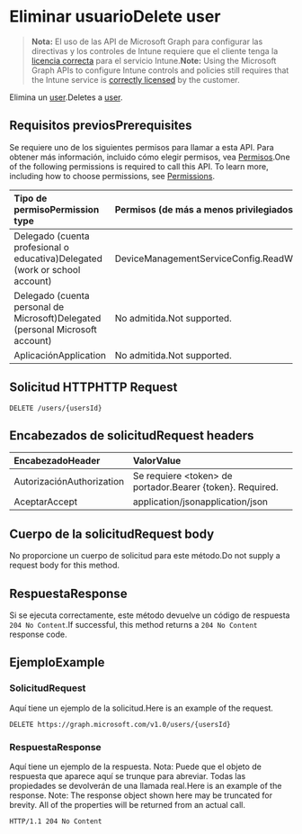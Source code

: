 # <a name="delete-user"></a><span data-ttu-id="680be-101">Eliminar usuario</span><span class="sxs-lookup"><span data-stu-id="680be-101">Delete user</span></span>

> <span data-ttu-id="680be-102">**Nota:** El uso de las API de Microsoft Graph para configurar las directivas y los controles de Intune requiere que el cliente tenga la [licencia correcta](https://go.microsoft.com/fwlink/?linkid=839381) para el servicio Intune.</span><span class="sxs-lookup"><span data-stu-id="680be-102">**Note:** Using the Microsoft Graph APIs to configure Intune controls and policies still requires that the Intune service is [correctly licensed](https://go.microsoft.com/fwlink/?linkid=839381) by the customer.</span></span>

<span data-ttu-id="680be-103">Elimina un [user](../resources/intune_onboarding_user.md).</span><span class="sxs-lookup"><span data-stu-id="680be-103">Deletes a [user](../resources/intune_onboarding_user.md).</span></span>
## <a name="prerequisites"></a><span data-ttu-id="680be-104">Requisitos previos</span><span class="sxs-lookup"><span data-stu-id="680be-104">Prerequisites</span></span>
<span data-ttu-id="680be-p101">Se requiere uno de los siguientes permisos para llamar a esta API. Para obtener más información, incluido cómo elegir permisos, vea [Permisos](../../../concepts/permissions_reference.md).</span><span class="sxs-lookup"><span data-stu-id="680be-p101">One of the following permissions is required to call this API. To learn more, including how to choose permissions, see [Permissions](../../../concepts/permissions_reference.md).</span></span>

|<span data-ttu-id="680be-107">Tipo de permiso</span><span class="sxs-lookup"><span data-stu-id="680be-107">Permission type</span></span>|<span data-ttu-id="680be-108">Permisos (de más a menos privilegiados)</span><span class="sxs-lookup"><span data-stu-id="680be-108">Permissions (from least to most privileged)</span></span>|
|:---|:---|
|<span data-ttu-id="680be-109">Delegado (cuenta profesional o educativa)</span><span class="sxs-lookup"><span data-stu-id="680be-109">Delegated (work or school account)</span></span>|<span data-ttu-id="680be-110">DeviceManagementServiceConfig.ReadWrite.All</span><span class="sxs-lookup"><span data-stu-id="680be-110">DeviceManagementServiceConfig.ReadWrite.All</span></span>|
|<span data-ttu-id="680be-111">Delegado (cuenta personal de Microsoft)</span><span class="sxs-lookup"><span data-stu-id="680be-111">Delegated (personal Microsoft account)</span></span>|<span data-ttu-id="680be-112">No admitida.</span><span class="sxs-lookup"><span data-stu-id="680be-112">Not supported.</span></span>|
|<span data-ttu-id="680be-113">Aplicación</span><span class="sxs-lookup"><span data-stu-id="680be-113">Application</span></span>|<span data-ttu-id="680be-114">No admitida.</span><span class="sxs-lookup"><span data-stu-id="680be-114">Not supported.</span></span>|

## <a name="http-request"></a><span data-ttu-id="680be-115">Solicitud HTTP</span><span class="sxs-lookup"><span data-stu-id="680be-115">HTTP Request</span></span>
<!-- {
  "blockType": "ignored"
}
-->
``` http
DELETE /users/{usersId}
```

## <a name="request-headers"></a><span data-ttu-id="680be-116">Encabezados de solicitud</span><span class="sxs-lookup"><span data-stu-id="680be-116">Request headers</span></span>
|<span data-ttu-id="680be-117">Encabezado</span><span class="sxs-lookup"><span data-stu-id="680be-117">Header</span></span>|<span data-ttu-id="680be-118">Valor</span><span class="sxs-lookup"><span data-stu-id="680be-118">Value</span></span>|
|:---|:---|
|<span data-ttu-id="680be-119">Autorización</span><span class="sxs-lookup"><span data-stu-id="680be-119">Authorization</span></span>|<span data-ttu-id="680be-120">Se requiere &lt;token&gt; de portador.</span><span class="sxs-lookup"><span data-stu-id="680be-120">Bearer {token}. Required.</span></span>|
|<span data-ttu-id="680be-121">Aceptar</span><span class="sxs-lookup"><span data-stu-id="680be-121">Accept</span></span>|<span data-ttu-id="680be-122">application/json</span><span class="sxs-lookup"><span data-stu-id="680be-122">application/json</span></span>|

## <a name="request-body"></a><span data-ttu-id="680be-123">Cuerpo de la solicitud</span><span class="sxs-lookup"><span data-stu-id="680be-123">Request body</span></span>
<span data-ttu-id="680be-124">No proporcione un cuerpo de solicitud para este método.</span><span class="sxs-lookup"><span data-stu-id="680be-124">Do not supply a request body for this method.</span></span>

## <a name="response"></a><span data-ttu-id="680be-125">Respuesta</span><span class="sxs-lookup"><span data-stu-id="680be-125">Response</span></span>
<span data-ttu-id="680be-126">Si se ejecuta correctamente, este método devuelve un código de respuesta `204 No Content`.</span><span class="sxs-lookup"><span data-stu-id="680be-126">If successful, this method returns a `204 No Content` response code.</span></span>

## <a name="example"></a><span data-ttu-id="680be-127">Ejemplo</span><span class="sxs-lookup"><span data-stu-id="680be-127">Example</span></span>
### <a name="request"></a><span data-ttu-id="680be-128">Solicitud</span><span class="sxs-lookup"><span data-stu-id="680be-128">Request</span></span>
<span data-ttu-id="680be-129">Aquí tiene un ejemplo de la solicitud.</span><span class="sxs-lookup"><span data-stu-id="680be-129">Here is an example of the request.</span></span>
``` http
DELETE https://graph.microsoft.com/v1.0/users/{usersId}
```

### <a name="response"></a><span data-ttu-id="680be-130">Respuesta</span><span class="sxs-lookup"><span data-stu-id="680be-130">Response</span></span>
<span data-ttu-id="680be-p102">Aquí tiene un ejemplo de la respuesta. Nota: Puede que el objeto de respuesta que aparece aquí se trunque para abreviar. Todas las propiedades se devolverán de una llamada real.</span><span class="sxs-lookup"><span data-stu-id="680be-p102">Here is an example of the response. Note: The response object shown here may be truncated for brevity. All of the properties will be returned from an actual call.</span></span>
``` http
HTTP/1.1 204 No Content
```



